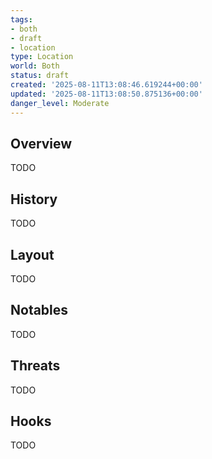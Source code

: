 ```yaml
---
tags:
- both
- draft
- location
type: Location
world: Both
status: draft
created: '2025-08-11T13:08:46.619244+00:00'
updated: '2025-08-11T13:08:50.875136+00:00'
danger_level: Moderate
---
```



## Overview

TODO
## History

TODO
## Layout

TODO
## Notables

TODO
## Threats

TODO
## Hooks

TODO
